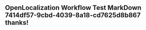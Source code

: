 <properties
ms.topic="hero-topic"
ms.test1="hero-topic"
ms.test2="test"/>

## OpenLocalization Workflow Test MarkDown 7414df57-9cbd-4039-8a18-cd7625d8b867 thanks!
